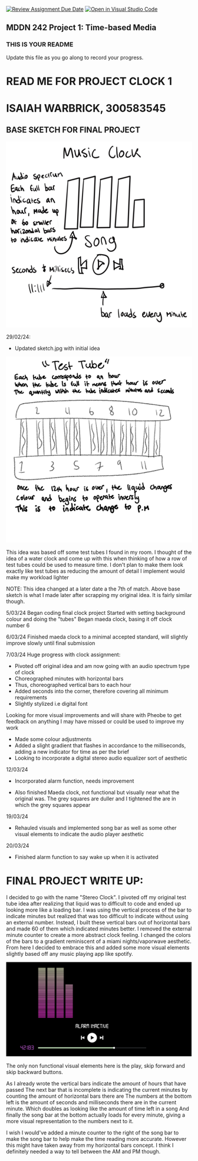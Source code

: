 [![Review Assignment Due Date](https://classroom.github.com/assets/deadline-readme-button-24ddc0f5d75046c5622901739e7c5dd533143b0c8e959d652212380cedb1ea36.svg)](https://classroom.github.com/a/H1UMq2qW)
[![Open in Visual Studio Code](https://classroom.github.com/assets/open-in-vscode-718a45dd9cf7e7f842a935f5ebbe5719a5e09af4491e668f4dbf3b35d5cca122.svg)](https://classroom.github.com/online_ide?assignment_repo_id=14072176&assignment_repo_type=AssignmentRepo)
## MDDN 242 Project 1: Time-based Media  

### THIS IS YOUR README

Update this file as you go along to record your progress.

# READ ME FOR PROJECT CLOCK 1

# ISAIAH WARBRICK, 300583545

## BASE SKETCH FOR FINAL PROJECT

![alt text](Untitled_Artwork.jpg)




29/02/24:
 - Updated sketch.jpg with initial idea

 ![alt text](<tt (3).JPG>)

 This idea was based off some test tubes I found in my room. I thought of the idea of a water clock and come up with this when thinking of how a row of test tubes could be used to measure time. I don't plan to make them look exactly like test tubes as reducing the amount of detail I implement would make my workload lighter
 
 NOTE: This idea changed at a later date a the 7th of match. Above base sketch is what I made later after scrapping my original idea. It is fairly similar though.

5/03/24
Began coding final clock project
Started with setting background colour and doing the "tubes"
Began maeda clock, basing it off clock number 6

6/03/24
Finished maeda clock to a minimal accepted standard, will slightly improve slowly until final submission

7/03/24
Huge progress with clock assignment:
- Pivoted off original idea and am now going with an audio spectrum type of clock
- Choreographed minutes with horizontal bars
- Thus, choreographed vertical bars to each hour
- Added seconds into the corner, therefore covering all minimum requirements
- Slightly stylized i.e digital font

Looking for more visual improvements and will share with Pheobe to get feedback on anything I may have missed or could be used to improve my work

- Made some colour adjustments
- Added a slight gradient that flashes in accordance to the milliseconds, adding a new indicator for time as per the brief
- Looking to incorporate a digital stereo audio equalizer sort of aesthetic

12/03/24 

- Incorporated alarm function, needs improvement

- Also finished Maeda clock, not functional but visually near what the original was. The grey squares are duller and I tightened the are in which the grey squares appear

19/03/24

- Rehauled visuals and implemented song bar as well as some other visual elements to indicate the audio player aesthetic

20/03/24

- Finished alarm function to say wake up when it is activated


# FINAL PROJECT WRITE UP:

I decided to go with the name "Stereo Clock". I pivoted off my original test tube idea after realizing that liquid was to difficult to code and ended up looking more like a loading bar. I was using the vertical process of the bar to indicate minutes but realized that was too difficult to indicate without using an external number. Instead, I built these vertical bars out of horizontal bars and made 60 of them which indicated minutes better. I removed the external minute counter to create a more abstract clock feeling. I changed the colors of the bars to a gradient reminiscent of a miami nights/vaporwave aesthetic. From here I decided to embrace this and added some more visual elements slightly based off any music playing app like spotify.

![alt text](image.png)

The only non functional visual elements here is the play, skip forward and skip backward buttons.

As I already wrote the vertical bars indicate the amount of hours that have passed
The next bar that is incomplete is indicating the current minutes by counting the amount of horizontal bars there are
The numbers at the bottom left is the amount of seconds and milliseconds there are in the current minute. Which doubles as looking like the amount of time left in a song
And finally the song bar at the bottom actually loads for every minute, giving a more visual representation to the numbers next to it.

I wish I would've added a minute counter to the right of the song bar to make the song bar to help make the time reading more accurate. However this might have taken away from my horizontal bars concept. I think I definitely needed a way to tell between the AM and PM though.


